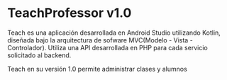 # TeachProfessor v1.0

Teach es una aplicación desarrollada en Android Studio utilizando Kotlin, diseñada bajo la arquitectura de sofware MVC(Modelo - Vista - Controlador). Utiliza una API desarrollada en PHP para cada servicio solicitado al backend.

Teach en su versión 1.0 permite administrar clases y alumnos
